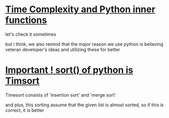 # [Time Complexity and Python inner functions](https://daimhada.tistory.com/56)
let's check it sometimes

but i think, we also remind that the major reason we use python is believing veteran developer's ideas and utilizing these for better

# [Important ! sort() of python is Timsort](https://questionet.tistory.com/61)
Timesort consists of 'insertion sort' and 'merge sort'

and plus, this sorting assume that the given list is almost sorted, so if this is correct, it is better
